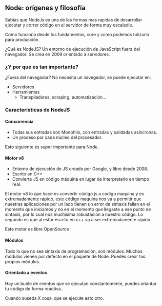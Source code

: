 ## Node: orígenes y filosofía

Sabias que NodeJs es una de las formas mas rapidas de desarrollar ejecutar y correr código en el servidor de forma muy escaladle.

Como funciona desde los fundamentos, core y como podemos tulizarlo para producción.

¿Qué es NodeJS?  Un entorno de ejecución de JavaScript fuera del navegador. Se crea en 2009 orientado a servidores.

### ¿Y por que es tan importante?

¿Fuera del navegador? No necesita un navegador, se puede ejecutar en:

- Servidores
- Herramientas
  - Transpiladores, scraping, automatización...

### Características de NodeJS

#### Concurrencia

- Todas sus entradas son Monohilo, con entradas y salidadas asíncronas.
- Un proceso por cada núcleo del procesador.

Esto siguiente es super importante para Node.

#### Motor v8

- Entorno de ejecución de JS creado por Google, y libre desde 2008.
- Escrito en C++
- Convierte JS en código máquina en lugar de interpretarlo en tiempo real.

El motor v8 lo que hace es convertir código js a codigo maquina y es extremadamente rápido, este código maquina nos va a permitir que nuestras aplicaciones por un lado tienen un error de sintaxis fallen en el momento que iniciamos y no en el momento que llegaste a ese punto de sintaxis, por lo cual nos muchísima robustación a nuestro código. Lo segundo es que al estar escrito en c++ va a ser extremadamente rápido.

Este motor es libre OpenSource 

#### Módulos

Todo lo que no sea sintaxis de programación, son módulos. Muchos módulos vienen por defecto en el paquete de Node. Puedes crear tus propios módulos.



#### Orientado a eventos

Hay un buble de eventos que se ejecutan constantemente, puedes oriantar tu código de forma reactiva.

Cuando suseda X cosa, que se ejecute esto otro.

